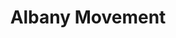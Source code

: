 ---
layout: events
title: Albany Movement
year: 1961
category: albany movement
image:
description: Formed by the SNCC (Student Nonviolent Coordination Committee). SNCC members traveled to Albany in October 1961 to encourage the black community into protesting against institutionalised segregation. Prior to this, Albany experienced little protest activity and throughout the campaign they used forms of nonviolent protests such as sit-ins and mass demonstrations.
songs related:
---